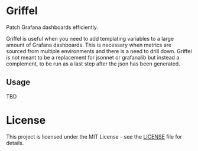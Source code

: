 # Griffel

Patch Grafana dashboards efficiently.

Griffel is useful when you need to add templating variables to a large amount of Grafana dashboards.
This is necessary when metrics are sourced from multiple environments and there is a need to drill down.
Griffel is not meant to be a replacement for jsonnet or grafanalib but instead a complement, to be run as a
last step after the json has been generated.

## Usage

TBD

# License

This project is licensed under the MIT License - see the [LICENSE](LICENSE) file for details.
